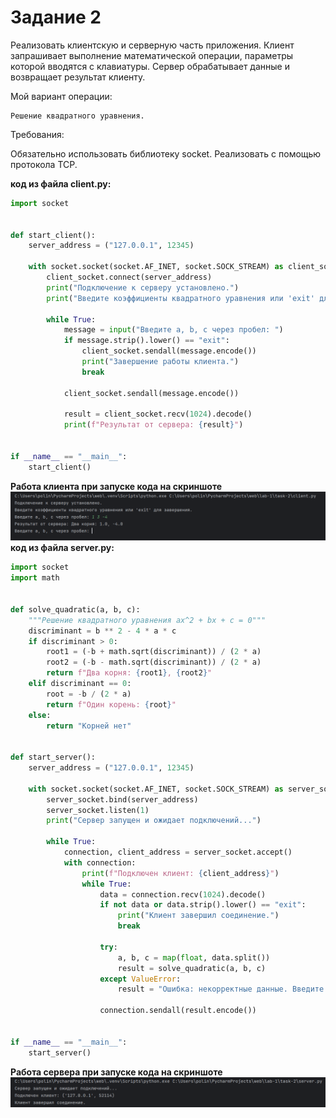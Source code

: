 # Задание 2

Реализовать клиентскую и серверную часть приложения. Клиент запрашивает выполнение математической операции, параметры которой вводятся с клавиатуры. Сервер обрабатывает данные и возвращает результат клиенту.

Мой вариант операции:

    Решение квадратного уравнения.

Требования:

Обязательно использовать библиотеку socket.
Реализовать с помощью протокола TCP.

**код из файла client.py:**
```python
import socket


def start_client():
    server_address = ("127.0.0.1", 12345)

    with socket.socket(socket.AF_INET, socket.SOCK_STREAM) as client_socket:
        client_socket.connect(server_address)
        print("Подключение к серверу установлено.")
        print("Введите коэффициенты квадратного уравнения или 'exit' для завершения.")

        while True:
            message = input("Введите a, b, c через пробел: ")
            if message.strip().lower() == "exit":
                client_socket.sendall(message.encode())
                print("Завершение работы клиента.")
                break

            client_socket.sendall(message.encode())

            result = client_socket.recv(1024).decode()
            print(f"Результат от сервера: {result}")


if __name__ == "__main__":
    start_client()

```
**Работа клиента при запуске кода на скриншоте**
![Работа клиента при запуске кода на скриншоте](images/task2client.png)
**код из файла server.py:**


```python
import socket
import math


def solve_quadratic(a, b, c):
    """Решение квадратного уравнения ax^2 + bx + c = 0"""
    discriminant = b ** 2 - 4 * a * c
    if discriminant > 0:
        root1 = (-b + math.sqrt(discriminant)) / (2 * a)
        root2 = (-b - math.sqrt(discriminant)) / (2 * a)
        return f"Два корня: {root1}, {root2}"
    elif discriminant == 0:
        root = -b / (2 * a)
        return f"Один корень: {root}"
    else:
        return "Корней нет"


def start_server():
    server_address = ("127.0.0.1", 12345)

    with socket.socket(socket.AF_INET, socket.SOCK_STREAM) as server_socket:
        server_socket.bind(server_address)
        server_socket.listen(1)
        print("Сервер запущен и ожидает подключений...")

        while True:
            connection, client_address = server_socket.accept()
            with connection:
                print(f"Подключен клиент: {client_address}")
                while True:
                    data = connection.recv(1024).decode()
                    if not data or data.strip().lower() == "exit":
                        print("Клиент завершил соединение.")
                        break

                    try:
                        a, b, c = map(float, data.split())
                        result = solve_quadratic(a, b, c)
                    except ValueError:
                        result = "Ошибка: некорректные данные. Введите три числа."

                    connection.sendall(result.encode())


if __name__ == "__main__":
    start_server()

```
**Работа сервера при запуске кода на скриншоте**
![Работа сервера при запуске кода на скриншоте](images/task2server.png)

